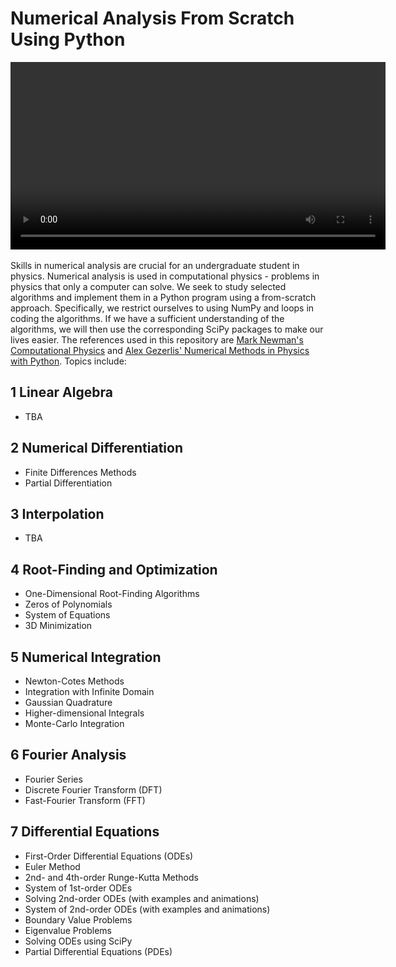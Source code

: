 # Numerical Analysis From Scratch Using Python


<video width="600" controls>
  <source src="./7 Differential Equations/images and animations/Lorentz Attractor.mp4">
</video>

[comment]: <> (<p align="center"><img src="./7 Differential Equations/images and animations/LorenzAttractor.png" width="600" align="center"></p>)

Skills in numerical analysis are crucial for an undergraduate student in physics. Numerical analysis is used in computational physics - problems in physics that only a computer can solve. We seek to study selected algorithms and implement them in a Python program using a from-scratch approach. Specifically, we restrict ourselves to using NumPy and loops in coding the algorithms. If we have a sufficient understanding of the algorithms, we will then use the corresponding SciPy packages to make our lives easier. The references used in this repository are [Mark Newman's Computational Physics](https://www.amazon.com/gp/product/1480145513?pf_rd_r=91M45TC3S5P9JF5QV3VZ&pf_rd_p=8fe9b1d0-f378-4356-8bb8-cada7525eadd&pd_rd_r=f1ab17ad-f603-4aaf-9a49-573312ed2812&pd_rd_w=HNwcL&pd_rd_wg=1Nt1e&ref_=pd_gw_unk) and [Alex Gezerlis' Numerical Methods in Physics with Python](https://www.amazon.com/Numerical-Methods-Physics-Python-Gezerlis/dp/1108738931/ref=sr_1_1?dchild=1&keywords=alex+gezerlis&qid=1628768170&s=books&sr=1-1). Topics include:

## 1 Linear Algebra
* TBA

## 2 Numerical Differentiation
* Finite Differences Methods
* Partial Differentiation

## 3 Interpolation
* TBA

## 4 Root-Finding and Optimization
* One-Dimensional Root-Finding Algorithms
* Zeros of Polynomials
* System of Equations
* 3D Minimization

## 5 Numerical Integration
* Newton-Cotes Methods
* Integration with Infinite Domain
* Gaussian Quadrature
* Higher-dimensional Integrals
* Monte-Carlo Integration

## 6 Fourier Analysis
* Fourier Series
* Discrete Fourier Transform (DFT)
* Fast-Fourier Transform (FFT)

## 7 Differential Equations
* First-Order Differential Equations (ODEs)
* Euler Method
* 2nd- and 4th-order Runge-Kutta Methods
* System of 1st-order ODEs
* Solving 2nd-order ODEs (with examples and animations)
* System of 2nd-order ODEs (with examples and animations)
* Boundary Value Problems
* Eigenvalue Problems
* Solving ODEs using SciPy
* Partial Differential Equations (PDEs)